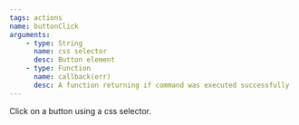 ```yaml
---
tags: actions
name: buttonClick
arguments:
    - type: String
      name: css selector
      desc: Button element
    - type: Function
      name: callback(err)
      desc: A function returning if command was executed successfully
---
```


Click on a button using a css selector.